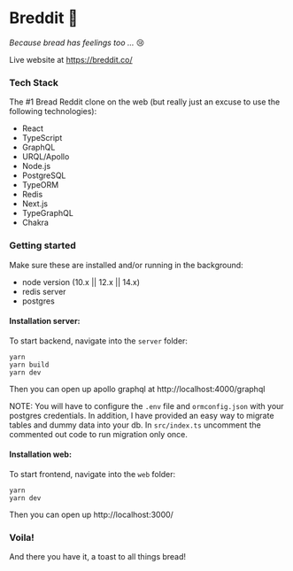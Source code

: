 # Breddit 🍞

_Because bread has feelings too ..._ 😢

Live website at https://breddit.co/

### Tech Stack

The #1 Bread Reddit clone on the web (but really just an excuse to use the following technologies):

- React
- TypeScript
- GraphQL
- URQL/Apollo
- Node.js
- PostgreSQL
- TypeORM
- Redis
- Next.js
- TypeGraphQL
- Chakra

### Getting started

Make sure these are installed and/or running in the background:

- node version (10.x || 12.x || 14.x)
- redis server
- postgres

#### Installation server:

To start backend, navigate into the `server` folder:

```
yarn
yarn build
yarn dev
```

Then you can open up apollo graphql at http://localhost:4000/graphql

NOTE: You will have to configure the `.env` file and `ormconfig.json` with your postgres credentials. In addition, I have provided an easy way to migrate tables and dummy data into your db. In `src/index.ts` uncomment the commented out code to run migration only once.

#### Installation web:

To start frontend, navigate into the `web` folder:

```
yarn
yarn dev
```

Then you can open up http://localhost:3000/

### Voila!

And there you have it, a toast to all things bread!
